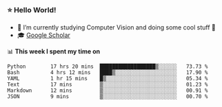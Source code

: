 ### ⭐️ Hello World!

<!--
**hologerry/hologerry** is a ✨ _special_ ✨ repository because its `README.md` (this file) appears on your GitHub profile.

Here are some ideas to get you started:

- 🔭 I’m currently working and studying on Computer Vision
- 🌱 I’m currently learning at Peking University
- 💬 Ask me about 
- 📫 How to reach me: E-mail
- 😄 Pronouns: he/his
- ⚡ Fun fact: Music is the Power
-->


- 🔭 I’m currently studying Computer Vision and doing some cool stuff 🤖
- 🎓 [Google Scholar](https://scholar.google.com/citations?user=3ykqW9wAAAAJ&hl=en)


📊 **This week I spent my time on**

<!--START_SECTION:waka-->

```text
Python        17 hrs 20 mins  ██████████████████▒░░░░░░   73.73 %
Bash          4 hrs 12 mins   ████▒░░░░░░░░░░░░░░░░░░░░   17.90 %
YAML          1 hr 15 mins    █▒░░░░░░░░░░░░░░░░░░░░░░░   05.34 %
Text          17 mins         ▒░░░░░░░░░░░░░░░░░░░░░░░░   01.23 %
Markdown      12 mins         ▒░░░░░░░░░░░░░░░░░░░░░░░░   00.91 %
JSON          9 mins          ▒░░░░░░░░░░░░░░░░░░░░░░░░   00.70 %
```

<!--END_SECTION:waka-->
